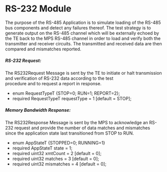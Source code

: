 # RS-232 Module

The purpose of the RS-485 Application is to simulate loading of the RS-485 bus components and detect
any failures thereof. The test strategy is to generate output on the RS-485 channel which will be
externally echoed by the TE back to the MPS RS-485 channel in order to load and verify both the
transmitter and receiver circuits. The transmitted and received data are then compared and mismatches
reported.		

##### RS-232 Request:
The RS232Request Message is sent by the TE to initiate or halt transmission and verification of RS-232 data	according to the test  
procedure and to request a report in response.

  - enum RequestTypeT {STOP=0; RUN=1; REPORT=2};
  - required RequestTypeT requestType = 1 [default = STOP];
  
##### Memory Bandwidth Response:
The RS232Response Message is sent by the MPS to acknowledge an RS-232 request and provide the number of data matches and mismatches  
since the application state last transitioned from STOP to RUN. 

  - enum AppStateT {STOPPED=0; RUNNING=1}
  - required AppStateT state = 1;
  - required uint32 xmtCount = 2 [default = 0];
  - required uint32 matches = 3 [default = 0];
  - required uint32 mismatches = 4 [default = 0];